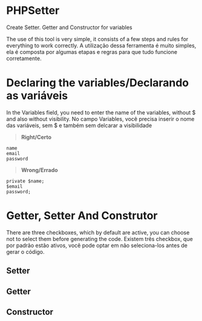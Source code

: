 # PHPSetter
Create Setter. Getter and Constructor for variables

The use of this tool is very simple, it consists of a few steps and rules for everything to work correctly.
A utilização dessa ferramenta é muito simples, ela é composta por algumas etapas e regras para que tudo funcione corretamente.

# Declaring the variables/Declarando as variáveis
In the Variables field, you need to enter the name of the variables, without $ and also without visibility.
No campo Variables, você precisa inserir o nome das variáveis, sem $ e também sem delcarar a visibilidade

> **Right/Certo**
```
name
email
password
```

> **Wrong/Errado**
```
private $name;
$email
password;
```


# Getter, Setter And Construtor
There are three checkboxes, which by default are active, you can choose not to select them before generating the code.
Existem três checkbox, que por padrão estão ativos, você pode optar em não seleciona-los antes de gerar o código. 

## Setter

## Getter

## Constructor
